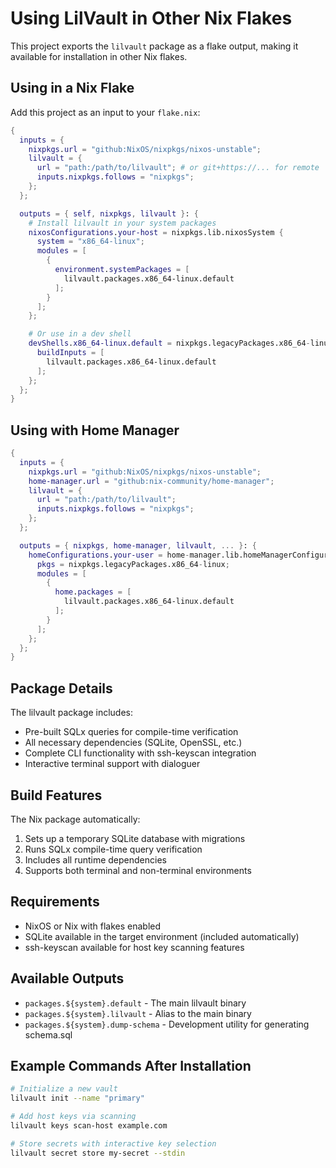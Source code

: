 # Using LilVault in Other Nix Flakes

This project exports the `lilvault` package as a flake output, making it available for installation in other Nix flakes.

## Using in a Nix Flake

Add this project as an input to your `flake.nix`:

```nix
{
  inputs = {
    nixpkgs.url = "github:NixOS/nixpkgs/nixos-unstable";
    lilvault = {
      url = "path:/path/to/lilvault"; # or git+https://... for remote
      inputs.nixpkgs.follows = "nixpkgs";
    };
  };

  outputs = { self, nixpkgs, lilvault }: {
    # Install lilvault in your system packages
    nixosConfigurations.your-host = nixpkgs.lib.nixosSystem {
      system = "x86_64-linux";
      modules = [
        {
          environment.systemPackages = [
            lilvault.packages.x86_64-linux.default
          ];
        }
      ];
    };

    # Or use in a dev shell
    devShells.x86_64-linux.default = nixpkgs.legacyPackages.x86_64-linux.mkShell {
      buildInputs = [
        lilvault.packages.x86_64-linux.default
      ];
    };
  };
}
```

## Using with Home Manager

```nix
{
  inputs = {
    nixpkgs.url = "github:NixOS/nixpkgs/nixos-unstable";
    home-manager.url = "github:nix-community/home-manager";
    lilvault = {
      url = "path:/path/to/lilvault";
      inputs.nixpkgs.follows = "nixpkgs";
    };
  };

  outputs = { nixpkgs, home-manager, lilvault, ... }: {
    homeConfigurations.your-user = home-manager.lib.homeManagerConfiguration {
      pkgs = nixpkgs.legacyPackages.x86_64-linux;
      modules = [
        {
          home.packages = [
            lilvault.packages.x86_64-linux.default
          ];
        }
      ];
    };
  };
}
```

## Package Details

The lilvault package includes:
- Pre-built SQLx queries for compile-time verification
- All necessary dependencies (SQLite, OpenSSL, etc.)
- Complete CLI functionality with ssh-keyscan integration
- Interactive terminal support with dialoguer

## Build Features

The Nix package automatically:
1. Sets up a temporary SQLite database with migrations
2. Runs SQLx compile-time query verification
3. Includes all runtime dependencies
4. Supports both terminal and non-terminal environments

## Requirements

- NixOS or Nix with flakes enabled
- SQLite available in the target environment (included automatically)
- ssh-keyscan available for host key scanning features

## Available Outputs

- `packages.${system}.default` - The main lilvault binary
- `packages.${system}.lilvault` - Alias to the main binary
- `packages.${system}.dump-schema` - Development utility for generating schema.sql

## Example Commands After Installation

```bash
# Initialize a new vault
lilvault init --name "primary"

# Add host keys via scanning
lilvault keys scan-host example.com

# Store secrets with interactive key selection
lilvault secret store my-secret --stdin
```
